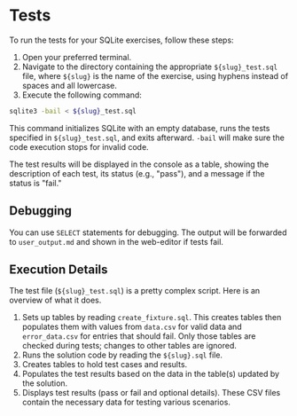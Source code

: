 # Tests

To run the tests for your SQLite exercises, follow these steps:

1. Open your preferred terminal.
2. Navigate to the directory containing the appropriate `${slug}_test.sql` file, where `${slug}` is the name of the exercise, using hyphens instead of spaces and all lowercase.
3. Execute the following command: 
```bash
sqlite3 -bail < ${slug}_test.sql
```
  
This command initializes SQLite with an empty database, runs the tests specified in `${slug}_test.sql`, and exits afterward.
`-bail` will make sure the code execution stops for invalid code.

The test results will be displayed in the console as a table, showing the description of each test, its status (e.g., "pass"), and a message if the status is "fail."

## Debugging

You can use `SELECT` statements for debugging.
The output will be forwarded to `user_output.md` and shown in the web-editor if tests fail.

## Execution Details

The test file (`${slug}_test.sql`) is a pretty complex script.
Here is an overview of what it does.

1. Sets up tables by reading `create_fixture.sql`.
   This creates tables then populates them with values from `data.csv` for valid data and `error_data.csv` for entries that should fail.
   Only those tables are checked during tests; changes to other tables are ignored.
2. Runs the solution code by reading the `${slug}.sql` file.
3. Creates tables to hold test cases and results.
4. Populates the test results based on the data in the table(s) updated by the solution.
5. Displays test results (pass or fail and optional details).
These CSV files contain the necessary data for testing various scenarios.
